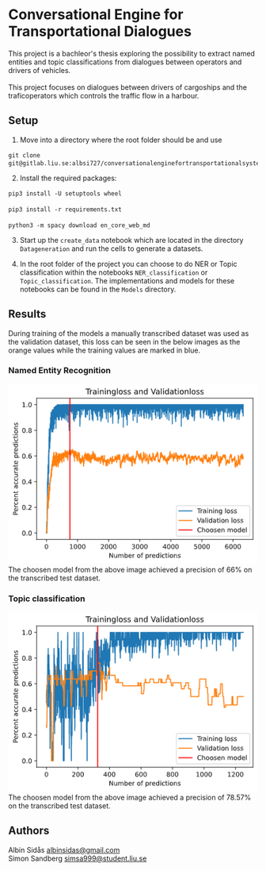 # Conversational Engine for Transportational Dialogues
This project is a bachleor's thesis exploring the possibility to extract named entities and topic classifications from dialogues between operators and drivers of vehicles. 
<br><br>
This project focuses on dialogues between drivers of cargoships and the traficoperators which controls the traffic flow in a harbour.

## Setup

1. Move into a directory where the root folder should be and use 
```
git clone git@gitlab.liu.se:albsi727/conversationalenginefortransportationalsystems.git
```
2. Install the required packages:
```
pip3 install -U setuptools wheel

pip3 install -r requirements.txt

python3 -m spacy download en_core_web_md
```
3. Start up the `create_data` notebook which are located in the directory `Datageneration` and run the cells to generate a datasets. 

4. In the root folder of the project you can choose to do NER or Topic classification within the notebooks `NER_classification` or `Topic_classification`. The implementations and models for these notebooks can be found in the `Models` directory.

## Results
During training of the models a manually transcribed dataset was used as 
the validation dataset, this loss can be seen in the below images as the orange 
values while the training values are marked in blue.

### Named Entity Recognition 
<img src="./Documents/NER_classification_loss_transcribed.png"></img><br>
The choosen model from the above image achieved a precision of 66% on the transcribed test dataset. 

### Topic classification
<img src="./Documents/topic_classification_loss_transcribed.png"></img><br>
The choosen model from the above image achieved a precision of 78.57% on the transcribed test dataset.

## Authors
Albin Sidås albinsidas@gmail.com <br>
Simon Sandberg simsa999@student.liu.se <br>
